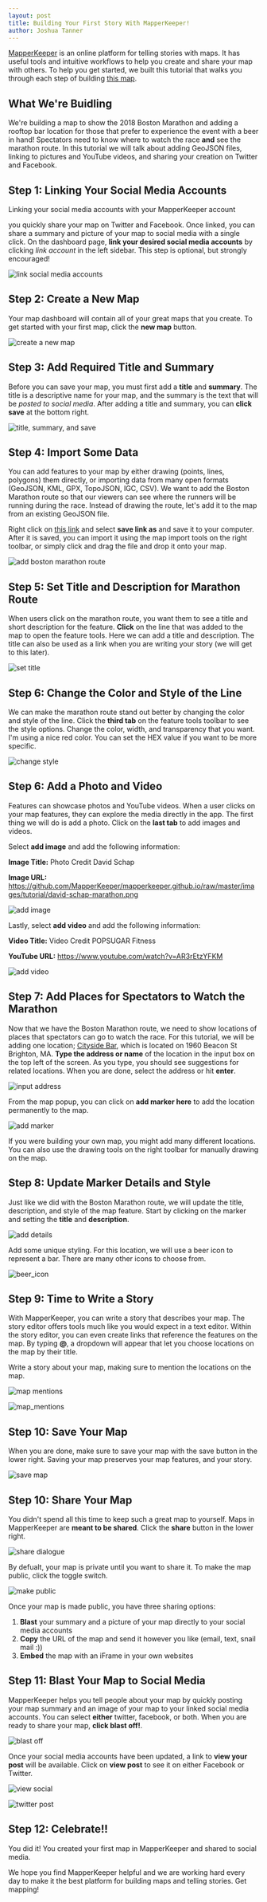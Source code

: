 ```yaml
---
layout: post
title: Building Your First Story With MapperKeeper!
author: Joshua Tanner
---
```


[MapperKeeper](https://www.mapperkeeper.com) is an online platform for telling stories with maps.  It has useful tools and intuitive workflows to help you create and share your map with others.  To help you get started, we built this tutorial that walks you through each step of building [this map](https://www.mapperkeeper.com/maps/df36ae21-3bb6-4909-8b51-87d00f1c4146).

## What We're Buidling

We're building a map to show the 2018 Boston Marathon and adding a rooftop bar location for those that prefer to experience the event with a beer in hand!  Spectators need to know where to watch the race **and** see the marathon route.  In this tutorial we will talk about adding GeoJSON files, linking to pictures and YouTube videos, and sharing your creation on Twitter and Facebook.  

## Step 1: Linking Your Social Media Accounts

Linking your social media accounts with your MapperKeeper account 




you quickly share your map on Twitter and Facebook.  Once linked, you can share a summary and picture of your map to social media with a single click.  On the dashboard page, **link your desired social media accounts** by clicking *link account* in the left sidebar.  This step is optional, but strongly encouraged!

![link social media accounts](/images/tutorial/link_accts.png)

## Step 2: Create a New Map

Your map dashboard will contain all of your great maps that you create.  To get started with your first map, click the **new map** button.

![create a new map](/images/tutorial/new_map.png)

## Step 3: Add Required Title and Summary

Before you can save your map, you must first add a **title** and **summary**.  The title is a descriptive name for your map, and the summary is the text that will be *posted to social media*.  After adding a title and summary, you can **click save** at the bottom right.

![title, summary, and save](/images/tutorial/create_map.png)

## Step 4: Import Some Data

You can add features to your map by either drawing (points, lines, polygons) them directly, or importing data from many open formats (GeoJSON, KML, GPX, TopoJSON, IGC, CSV).  We want to add the Boston Marathon route so that our viewers can see where the runners will be running during the race.  Instead of drawing the route, let's add it to the map from an existing GeoJSON file.

Right click on [this link](https://github.com/MapperKeeper/geojson/raw/master/data/boston_marathon.geojson) and select **save link as** and save it to your computer.  After it is saved, you can import it using the map import tools on the right toolbar, or simply click and drag the file and drop it onto your map.

![add boston marathon route](/images/tutorial/import_route.png)

## Step 5: Set Title and Description for Marathon Route

When users click on the marathon route, you want them to see a title and short description for the feature.  **Click** on the line that was added to the map to open the feature tools.  Here we can add a title and description.  The title can also be used as a link when you are writing your story (we will get to this later).

![set title](/images/tutorial/add_title.png)

## Step 6: Change the Color and Style of the Line

We can make the marathon route stand out better by changing the color and style of the line.  Click the **third tab** on the feature tools toolbar to see the style options.  Change the color, width, and transparency that you want.  I'm using a nice red color.  You can set the HEX value if you want to be more specific.

![change style](/images/tutorial/change_color.png)

## Step 6: Add a Photo and Video

Features can showcase photos and YouTube videos.  When a user clicks on your map features, they can explore the media directly in the app.  The first thing we will do is add a photo.  Click on the **last tab** to add images and videos.  

Select **add image** and add the following information:

**Image Title:** Photo Credit David Schap

**Image URL:** https://github.com/MapperKeeper/mapperkeeper.github.io/raw/master/images/tutorial/david-schap-marathon.png

![add image](/images/tutorial/add_image.png)

Lastly, select **add video** and add the following information:

**Video Title:** Video Credit POPSUGAR Fitness

**YouTube URL:** https://www.youtube.com/watch?v=AR3rEtzYFKM

![add video](/images/tutorial/add_video.png)

## Step 7: Add Places for Spectators to Watch the Marathon

Now that we have the Boston Marathon route, we need to show locations of places that spectators can go to watch the race.  For this tutorial, we will be adding one location; [Cityside Bar](https://www.facebook.com/citysidebar/), which is located on 1960 Beacon St
Brighton, MA.  **Type the address or name** of the location in the input box on the top left of the screen.  As you type, you should see suggestions for related locations.  When you are done, select the address or hit **enter**.

![input address](/images/tutorial/geocode.png)

From the map popup, you can click on **add marker here** to add the location permanently to the map.

![add marker](/images/tutorial/add_marker.png)

If you were building your own map, you might add many different locations.  You can also use the drawing tools on the right toolbar for manually drawing on the map.

## Step 8: Update Marker Details and Style

Just like we did with the Boston Marathon route, we will update the title, description, and style of the map feature.  Start by clicking on the marker and setting the **title** and **description**.

![add details](/images/tutorial/cityside_title.png)

Add some unique styling.  For this location, we will use a beer icon to represent a bar.  There are many other icons to choose from.

![beer_icon](/images/tutorial/beer_icon.png)

## Step 9: Time to Write a Story

With MapperKeeper, you can write a story that describes your map.  The story editor offers tools much like you would expect in a text editor.  Within the story editor, you can even create links that reference the features on the map.  By typing **@**, a dropdown will appear that let you choose locations on the map by their title. 

Write a story about your map, making sure to mention the locations on the map.

![map mentions](/images/tutorial/story_mention.png)

![map_mentions](/images/tutorial/cityside_mention.png)

## Step 10: Save Your Map

When you are done, make sure to save your map with the save button in the lower right.  Saving your map preserves your map features, and your story.

![save map](/images/tutorial/final_save.png)

## Step 10: Share Your Map

You didn't spend all this time to keep such a great map to yourself.  Maps in MapperKeeper are **meant to be shared**.  Click the **share** button in the lower right.

![share dialogue](/images/tutorial/share.png)

By defualt, your map is private until you want to share it.  To make the map public, click the toggle switch.

![make public](/images/tutorial/make_public.png)

Once your map is made public, you have three sharing options:

1. **Blast** your summary and a picture of your map directly to your social media accounts
2. **Copy** the URL of the map and send it however you like (email, text, snail mail :))
3. **Embed** the map with an iFrame in your own websites

## Step 11: Blast Your Map to Social Media

MapperKeeper helps you tell people about your map by quickly posting your map summary and an image of your map to your linked social media accounts.  You can select **either** twitter, facebook, or both.  When you are ready to share your map, **click blast off!**.

![blast off](/images/tutorial/blast.png)

Once your social media accounts have been updated, a link to **view your post** will be available.  Click on **view post** to see it on either Facebook or Twitter.

![view social](/images/tutorial/view_post.png)

![twitter post](/images/tutorial/twitter_post.png)

## Step 12: Celebrate!!

You did it!  You created your first map in MapperKeeper and shared to social media.  

We hope you find MapperKeeper helpful and we are working hard every day to make it the best platform for building maps and telling stories.  Get mapping!


